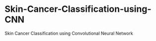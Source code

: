 # Skin-Cancer-Classification-using-CNN
Skin Cancer Classification using Convolutional Neural Network
